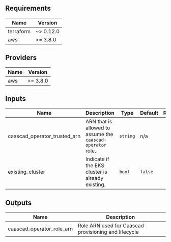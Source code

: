 <!-- BEGINNING OF PRE-COMMIT-TERRAFORM DOCS HOOK -->
## Requirements

| Name | Version |
|------|---------|
| terraform | ~> 0.12.0 |
| aws | >= 3.8.0 |

## Providers

| Name | Version |
|------|---------|
| aws | >= 3.8.0 |

## Inputs

| Name | Description | Type | Default | Required |
|------|-------------|------|---------|:--------:|
| caascad\_operator\_trusted\_arn | ARN that is allowed to assume the `caascad-operator` role. | `string` | n/a | yes |
| existing\_cluster | Indicate if the EKS cluster is already existing. | `bool` | `false` | no |

## Outputs

| Name | Description |
|------|-------------|
| caascad\_operator\_role\_arn | Role ARN used for Caascad provisioning and lifecycle |

<!-- END OF PRE-COMMIT-TERRAFORM DOCS HOOK -->
